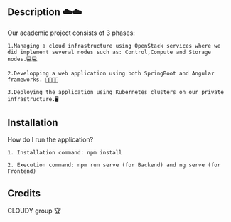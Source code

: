 # <IntegrationProjectCLOUDYPI >

## Description ☁️☁️

Our academic project consists of 3 phases:

    1.Managing a cloud infrastructure using OpenStack services where we did implement several nodes such as: Control,Compute and Storage nodes.💻💻

    2.Developping a web application using both SpringBoot and Angular frameworks. 👩‍💻👨‍💻

    3.Deploying the application using Kubernetes clusters on our private infrastructure.🖥️



## Installation

How do I run the application?

    1. Installation command: npm install
    
    2. Execution command: npm run serve (for Backend) and ng serve (for Frontend)

## Credits

CLOUDY group 🏆
